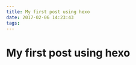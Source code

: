 ```yaml
---
title: My first post using hexo
date: 2017-02-06 14:23:43
tags:
---
```


My first post using hexo
========================
